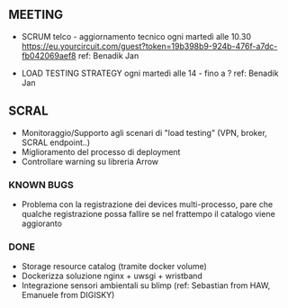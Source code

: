 ## MEETING ##

- SCRUM telco - aggiornamento tecnico
	ogni martedì alle 10.30 
	https://eu.yourcircuit.com/guest?token=19b398b9-924b-476f-a7dc-fb042069aef8
	ref: Benadik Jan

- LOAD TESTING STRATEGY
	ogni martedì alle 14 - fino a ?
	ref: Benadik Jan

## SCRAL ##

- Monitoraggio/Supporto agli scenari di "load testing" (VPN, broker, SCRAL endpoint..)
- Miglioramento del processo di deployment
- Controllare warning su libreria Arrow

### KNOWN BUGS ###
- Problema con la registrazione dei devices multi-processo,
pare che qualche registrazione possa fallire se nel frattempo il catalogo viene aggioranto

### DONE ###
- Storage resource catalog (tramite docker volume)
- Dockerizza soluzione nginx + uwsgi + wristband
- Integrazione sensori ambientali su blimp (ref: Sebastian from HAW, Emanuele from DIGISKY)
